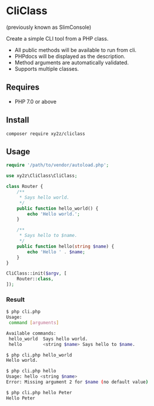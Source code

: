 # CliClass

(previously known as SlimConsole)

Create a simple CLI tool from a PHP class.

- All public methods will be available to run from cli.
- PHPdocs will be displayed as the description.
- Method arguments are automatically validated.
- Supports multiple classes.


## Requires
- PHP 7.0 or above


## Install
`composer require xy2z/cliclass`


## Usage
```php
require '/path/to/vendor/autoload.php';

use xy2z\CliClass\CliClass;

class Router {
	/**
	 * Says hello world.
	 */
	public function hello_world() {
		echo 'Hello world.';
	}

	/**
	 * Says hello to $name.
	 */
	public function hello(string $name) {
		echo 'Hello ' . $name;
	}
}

CliClass::init($argv, [
	Router::class,
]);

```


### Result
```bash
$ php cli.php
Usage:
 command [arguments]

Available commands:
 hello_world  Says hello world.
 hello        <string $name> Says hello to $name.
```

```bash
$ php cli.php hello_world
Hello world.
```

```bash
$ php cli.php hello
Usage: hello <string $name>
Error: Missing argument 2 for $name (no default value)
```

```bash
$ php cli.php hello Peter
Hello Peter
```
